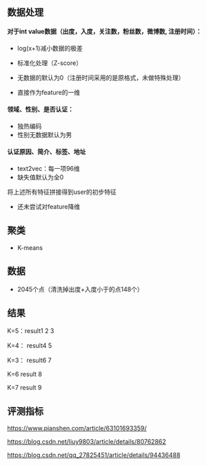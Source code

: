## 数据处理

#### 对于int value数据（出度，入度，关注数，粉丝数，微博数, 注册时间）：

* log(x+1)减小数据的极差

* 标准化处理（Z-score）

* 无数据的默认为0（注册时间采用的是原格式，未做特殊处理）

* 直接作为feature的一维

  

#### 领域、性别、是否认证：

* 独热编码
* 性别无数据默认为男



#### 认证原因、简介、标签、地址

* text2vec：每一项96维
* 缺失值默认为全0



将上述所有特征拼接得到user的初步特征

* 还未尝试对feature降维

  

## 聚类

* K-means



## 数据

* 2045个点（清洗掉出度+入度小于的点148个）



## 结果

K=5：result1 2 3

K=4： result4 5

K=3： result6 7

K=6    result 8 

K=7    result 9



## 评测指标

https://www.pianshen.com/article/63101693359/

https://blog.csdn.net/liuy9803/article/details/80762862

https://blog.csdn.net/qq_27825451/article/details/94436488